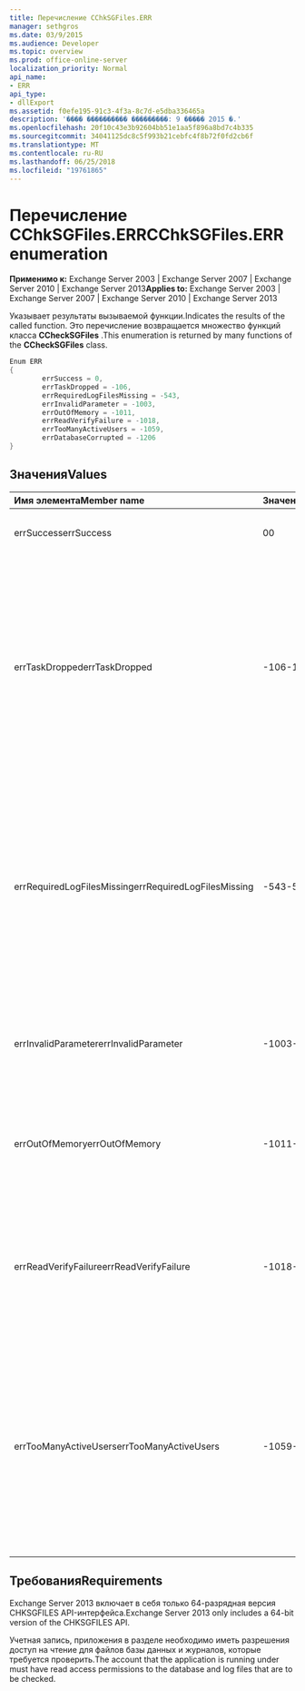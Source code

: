 ```yaml
---
title: Перечисление CChkSGFiles.ERR
manager: sethgros
ms.date: 03/9/2015
ms.audience: Developer
ms.topic: overview
ms.prod: office-online-server
localization_priority: Normal
api_name:
- ERR
api_type:
- dllExport
ms.assetid: f0efe195-91c3-4f3a-8c7d-e5dba336465a
description: '���� ���������� ���������: 9 ����� 2015 �.'
ms.openlocfilehash: 20f10c43e3b92604bb51e1aa5f896a8bd7c4b335
ms.sourcegitcommit: 34041125dc8c5f993b21cebfc4f8b72f0fd2cb6f
ms.translationtype: MT
ms.contentlocale: ru-RU
ms.lasthandoff: 06/25/2018
ms.locfileid: "19761865"
---
```

# <a name="cchksgfileserr-enumeration"></a><span data-ttu-id="7b0c0-103">Перечисление CChkSGFiles.ERR</span><span class="sxs-lookup"><span data-stu-id="7b0c0-103">CChkSGFiles.ERR enumeration</span></span> 
  
<span data-ttu-id="7b0c0-104">**Применимо к:** Exchange Server 2003 | Exchange Server 2007 | Exchange Server 2010 | Exchange Server 2013</span><span class="sxs-lookup"><span data-stu-id="7b0c0-104">**Applies to:** Exchange Server 2003 | Exchange Server 2007 | Exchange Server 2010 | Exchange Server 2013</span></span>
  
<span data-ttu-id="7b0c0-105">Указывает результаты вызываемой функции.</span><span class="sxs-lookup"><span data-stu-id="7b0c0-105">Indicates the results of the called function.</span></span> <span data-ttu-id="7b0c0-106">Это перечисление возвращается множество функций класса **CCheckSGFiles** .</span><span class="sxs-lookup"><span data-stu-id="7b0c0-106">This enumeration is returned by many functions of the **CCheckSGFiles** class.</span></span> 
  
```cs
Enum ERR  
{
        errSuccess = 0,
        errTaskDropped = -106,
        errRequiredLogFilesMissing = -543,
        errInvalidParameter = -1003,
        errOutOfMemory = -1011,
        errReadVerifyFailure = -1018,
        errTooManyActiveUsers = -1059,
        errDatabaseCorrupted = -1206
}

```

## <a name="values"></a><span data-ttu-id="7b0c0-107">Значения</span><span class="sxs-lookup"><span data-stu-id="7b0c0-107">Values</span></span>

|<span data-ttu-id="7b0c0-108">**Имя элемента**</span><span class="sxs-lookup"><span data-stu-id="7b0c0-108">**Member name**</span></span>|<span data-ttu-id="7b0c0-109">**Значение**</span><span class="sxs-lookup"><span data-stu-id="7b0c0-109">**Value**</span></span>|<span data-ttu-id="7b0c0-110">**Описание**</span><span class="sxs-lookup"><span data-stu-id="7b0c0-110">**Description**</span></span>|
|:-----|:-----|:-----|
|<span data-ttu-id="7b0c0-111">errSuccess</span><span class="sxs-lookup"><span data-stu-id="7b0c0-111">errSuccess</span></span>  <br/> |<span data-ttu-id="7b0c0-112">0</span><span class="sxs-lookup"><span data-stu-id="7b0c0-112">0</span></span>  <br/> |<span data-ttu-id="7b0c0-113">Функция завершена без ошибок.</span><span class="sxs-lookup"><span data-stu-id="7b0c0-113">The function completed without any errors.</span></span>  <br/> |
|<span data-ttu-id="7b0c0-114">errTaskDropped</span><span class="sxs-lookup"><span data-stu-id="7b0c0-114">errTaskDropped</span></span>  <br/> |<span data-ttu-id="7b0c0-115">-106</span><span class="sxs-lookup"><span data-stu-id="7b0c0-115">-106</span></span>  <br/> |<span data-ttu-id="7b0c0-116">Возвращаемый функцией **ErrTerm** для указания были возвращены, что не все страницы базы данных и файлы журнала транзакций или, что при проверке были обнаружены ошибки.</span><span class="sxs-lookup"><span data-stu-id="7b0c0-116">Returned by the **ErrTerm** function to indicate that not all database pages and transaction log files were checked, or that errors were encountered during the verification.</span></span>  <br/> |
|<span data-ttu-id="7b0c0-117">errRequiredLogFilesMissing</span><span class="sxs-lookup"><span data-stu-id="7b0c0-117">errRequiredLogFilesMissing</span></span>  <br/> |<span data-ttu-id="7b0c0-118">-543</span><span class="sxs-lookup"><span data-stu-id="7b0c0-118">-543</span></span>  <br/> |<span data-ttu-id="7b0c0-119">Один или несколько файлов журнала, которые необходимы для базы данных в состояние чистого отключения не найден в путь к файлу журнала или не имеет указанного базового имени трех букв.</span><span class="sxs-lookup"><span data-stu-id="7b0c0-119">One or more log files that are required to bring the database to a clean-shutdown state was not found in the log file path, or did not have the specified three-letter base name.</span></span>  <br/> |
|<span data-ttu-id="7b0c0-120">errInvalidParameter</span><span class="sxs-lookup"><span data-stu-id="7b0c0-120">errInvalidParameter</span></span>  <br/> |<span data-ttu-id="7b0c0-121">-1003</span><span class="sxs-lookup"><span data-stu-id="7b0c0-121">-1003</span></span>  <br/> |<span data-ttu-id="7b0c0-122">Неправильных один или несколько параметров, которые были переданы в функцию.</span><span class="sxs-lookup"><span data-stu-id="7b0c0-122">One or more parameters that were passed to the function were invalid.</span></span>  <br/> |
|<span data-ttu-id="7b0c0-123">errOutOfMemory</span><span class="sxs-lookup"><span data-stu-id="7b0c0-123">errOutOfMemory</span></span>  <br/> |<span data-ttu-id="7b0c0-124">-1011</span><span class="sxs-lookup"><span data-stu-id="7b0c0-124">-1011</span></span>  <br/> |<span data-ttu-id="7b0c0-125">Недостаточно памяти была доступна для выполнения запрошенной операции.</span><span class="sxs-lookup"><span data-stu-id="7b0c0-125">Insufficient memory was available to complete the requested operation.</span></span>  <br/> |
|<span data-ttu-id="7b0c0-126">errReadVerifyFailure</span><span class="sxs-lookup"><span data-stu-id="7b0c0-126">errReadVerifyFailure</span></span>  <br/> |<span data-ttu-id="7b0c0-127">-1018</span><span class="sxs-lookup"><span data-stu-id="7b0c0-127">-1018</span></span>  <br/> |<span data-ttu-id="7b0c0-128">Контрольная сумма, которая хранится на странице базы данных не соответствует ожидаемой контрольной сумме.</span><span class="sxs-lookup"><span data-stu-id="7b0c0-128">The checksum that is stored on a database page does not match its expected checksum.</span></span>  <br/> |
|<span data-ttu-id="7b0c0-129">errTooManyActiveUsers</span><span class="sxs-lookup"><span data-stu-id="7b0c0-129">errTooManyActiveUsers</span></span>  <br/> |<span data-ttu-id="7b0c0-130">-1059</span><span class="sxs-lookup"><span data-stu-id="7b0c0-130">-1059</span></span>  <br/> |<span data-ttu-id="7b0c0-131">Функция **ErrTerm** вызван при работе с объектом был по-прежнему.</span><span class="sxs-lookup"><span data-stu-id="7b0c0-131">The **ErrTerm** function was called while the object was still being used.</span></span> <span data-ttu-id="7b0c0-132">Это может произойти, если **ErrTerm** вызывается до **ErrCheckDbPages** или вернул **ErrCheckLogFiles** .</span><span class="sxs-lookup"><span data-stu-id="7b0c0-132">This can occur if **ErrTerm** is called before **ErrCheckDbPages** or **ErrCheckLogFiles** has returned.</span></span>  <br/> |
   
## <a name="requirements"></a><span data-ttu-id="7b0c0-133">Требования</span><span class="sxs-lookup"><span data-stu-id="7b0c0-133">Requirements</span></span>

<span data-ttu-id="7b0c0-134">Exchange Server 2013 включает в себя только 64-разрядная версия CHKSGFILES API-интерфейса.</span><span class="sxs-lookup"><span data-stu-id="7b0c0-134">Exchange Server 2013 only includes a 64-bit version of the CHKSGFILES API.</span></span>
  
<span data-ttu-id="7b0c0-135">Учетная запись, приложения в разделе необходимо иметь разрешения доступ на чтение для файлов базы данных и журналов, которые требуется проверить.</span><span class="sxs-lookup"><span data-stu-id="7b0c0-135">The account that the application is running under must have read access permissions to the database and log files that are to be checked.</span></span>
  

